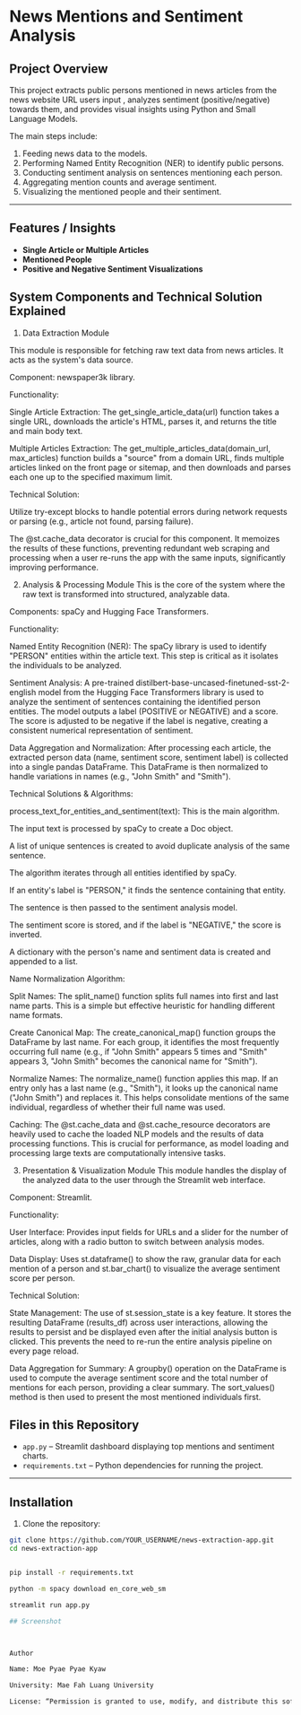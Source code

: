 # News Mentions and Sentiment Analysis

## Project Overview
This project extracts public persons mentioned in news articles from the news website URL users input , analyzes sentiment (positive/negative) towards them, and provides visual insights using Python and Small Language Models.

The main steps include:
1. Feeding news data to the models.
2. Performing Named Entity Recognition (NER) to identify public persons.
3. Conducting sentiment analysis on sentences mentioning each person.
4. Aggregating mention counts and average sentiment.
5. Visualizing the mentioned people and their sentiment.

---

## Features / Insights
- **Single Article or Multiple Articles**
- **Mentioned People** 
- **Positive and Negative Sentiment Visualizations** 

## System Components and Technical Solution Explained

1. Data Extraction Module

This module is responsible for fetching raw text data from news articles. It acts as the system's data source.

Component: newspaper3k library.

Functionality:

Single Article Extraction: The get_single_article_data(url) function takes a single URL, downloads the article's HTML, parses it, and returns the title and main body text.

Multiple Articles Extraction: The get_multiple_articles_data(domain_url, max_articles) function builds a "source" from a domain URL, finds multiple articles linked on the front page or sitemap, and then downloads and parses each one up to the specified maximum limit.

Technical Solution:

Utilize try-except blocks to handle potential errors during network requests or parsing (e.g., article not found, parsing failure).

The @st.cache_data decorator is crucial for this component. It memoizes the results of these functions, preventing redundant web scraping and processing when a user re-runs the app with the same inputs, significantly improving performance.

2. Analysis & Processing Module
This is the core of the system where the raw text is transformed into structured, analyzable data.

Components: spaCy and Hugging Face Transformers.

Functionality:

Named Entity Recognition (NER): The spaCy library is used to identify "PERSON" entities within the article text. This step is critical as it isolates the individuals to be analyzed.

Sentiment Analysis: A pre-trained distilbert-base-uncased-finetuned-sst-2-english model from the Hugging Face Transformers library is used to analyze the sentiment of sentences containing the identified person entities. The model outputs a label (POSITIVE or NEGATIVE) and a score. The score is adjusted to be negative if the label is negative, creating a consistent numerical representation of sentiment.

Data Aggregation and Normalization: After processing each article, the extracted person data (name, sentiment score, sentiment label) is collected into a single pandas DataFrame. This DataFrame is then normalized to handle variations in names (e.g., "John Smith" and "Smith").

Technical Solutions & Algorithms:

process_text_for_entities_and_sentiment(text): This is the main algorithm.

The input text is processed by spaCy to create a Doc object.

A list of unique sentences is created to avoid duplicate analysis of the same sentence.

The algorithm iterates through all entities identified by spaCy.

If an entity's label is "PERSON," it finds the sentence containing that entity.

The sentence is then passed to the sentiment analysis model.

The sentiment score is stored, and if the label is "NEGATIVE," the score is inverted.

A dictionary with the person's name and sentiment data is created and appended to a list.

Name Normalization Algorithm:

Split Names: The split_name() function splits full names into first and last name parts. This is a simple but effective heuristic for handling different name formats.

Create Canonical Map: The create_canonical_map() function groups the DataFrame by last name. For each group, it identifies the most frequently occurring full name (e.g., if "John Smith" appears 5 times and "Smith" appears 3, "John Smith" becomes the canonical name for "Smith").

Normalize Names: The normalize_name() function applies this map. If an entry only has a last name (e.g., "Smith"), it looks up the canonical name ("John Smith") and replaces it. This helps consolidate mentions of the same individual, regardless of whether their full name was used.

Caching: The @st.cache_data and @st.cache_resource decorators are heavily used to cache the loaded NLP models and the results of data processing functions. This is crucial for performance, as model loading and processing large texts are computationally intensive tasks.

3. Presentation & Visualization Module
This module handles the display of the analyzed data to the user through the Streamlit web interface.

Component: Streamlit.

Functionality:

User Interface: Provides input fields for URLs and a slider for the number of articles, along with a radio button to switch between analysis modes.

Data Display: Uses st.dataframe() to show the raw, granular data for each mention of a person and st.bar_chart() to visualize the average sentiment score per person.

Technical Solution:

State Management: The use of st.session_state is a key feature. It stores the resulting DataFrame (results_df) across user interactions, allowing the results to persist and be displayed even after the initial analysis button is clicked. This prevents the need to re-run the entire analysis pipeline on every page reload.

Data Aggregation for Summary: A groupby() operation on the DataFrame is used to compute the average sentiment score and the total number of mentions for each person, providing a clear summary. The sort_values() method is then used to present the most mentioned individuals first.

## Files in this Repository
- `app.py` – Streamlit dashboard displaying top mentions and sentiment charts.
- `requirements.txt` – Python dependencies for running the project.

---


## Installation

1. Clone the repository:
```bash
git clone https://github.com/YOUR_USERNAME/news-extraction-app.git
cd news-extraction-app


pip install -r requirements.txt

python -m spacy download en_core_web_sm

streamlit run app.py

## Screenshot



Author

Name: Moe Pyae Pyae Kyaw

University: Mae Fah Luang University

License: “Permission is granted to use, modify, and distribute this software for non-commercial purposes only. Commercial use, including sale or incorporation into proprietary software, is prohibited.”
